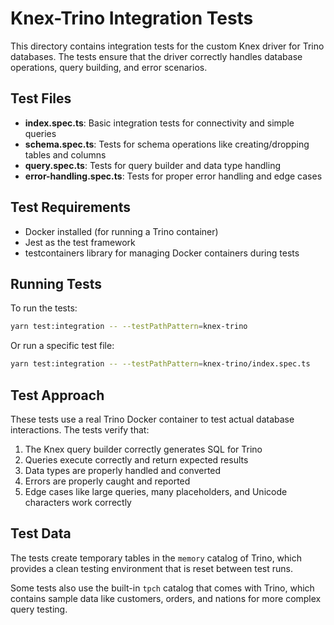 # Knex-Trino Integration Tests

This directory contains integration tests for the custom Knex driver for Trino databases. The tests ensure that the driver correctly handles database operations, query building, and error scenarios.

## Test Files

- **index.spec.ts**: Basic integration tests for connectivity and simple queries
- **schema.spec.ts**: Tests for schema operations like creating/dropping tables and columns
- **query.spec.ts**: Tests for query builder and data type handling
- **error-handling.spec.ts**: Tests for proper error handling and edge cases

## Test Requirements

- Docker installed (for running a Trino container)
- Jest as the test framework
- testcontainers library for managing Docker containers during tests

## Running Tests

To run the tests:

```bash
yarn test:integration -- --testPathPattern=knex-trino
```

Or run a specific test file:

```bash
yarn test:integration -- --testPathPattern=knex-trino/index.spec.ts
```

## Test Approach

These tests use a real Trino Docker container to test actual database interactions. The tests verify that:

1. The Knex query builder correctly generates SQL for Trino
2. Queries execute correctly and return expected results
3. Data types are properly handled and converted
4. Errors are properly caught and reported
5. Edge cases like large queries, many placeholders, and Unicode characters work correctly

## Test Data

The tests create temporary tables in the `memory` catalog of Trino, which provides a clean testing environment that is reset between test runs.

Some tests also use the built-in `tpch` catalog that comes with Trino, which contains sample data like customers, orders, and nations for more complex query testing.